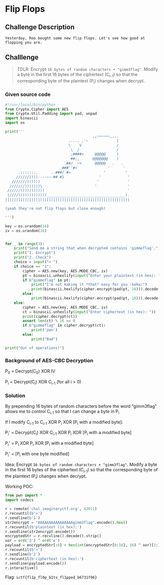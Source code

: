 # Flip Flops

## Challenge Description
`Yesterday, Roo bought some new flip flops. Let's see how good at flopping you are.`

## Challlenge
> TDLR: Encrypt `16 bytes of random characters + "gimm3flag"`. Modify a byte in the first 16 bytes of the ciphertext (C<sub>i-1</sub>) so that the corresponding byte of the plaintext (P<sub>i</sub>) changes when decrypt.

### Given source code
``` python
#!/usr/local/bin/python
from Crypto.Cipher import AES
from Crypto.Util.Padding import pad, unpad
import binascii
import os

print('''
                                        ,,~~~~~~,,..
                             ...., ,'~             |
                             \    V                /
                              \  /                 /
                              ;####>     @@@@@     )
                              ##;,      @@@@@@@    )
                           .##/  ~>      @@@@@   .   .
                          ###''#>              '      '
      .:::::::.      ..###/ #>               '         '
     //////))))----~~ ## #}                '            '
   ///////))))))                          '             '
  ///////)))))))\                        '              '
 //////)))))))))))                                      '
 |////)))))))))))))____________________________________).
|||||||||||||||||||||||||||||||||||||||||||||||||||||||||

(yeah they're not flip flops but close enough)

''')

key = os.urandom(16)
iv = os.urandom(16)


for _ in range(3):
    print("Send me a string that when decrypted contains 'gimmeflag'.")
    print("1. Encrypt")
    print("2. Check")
    choice = input("> ")
    if choice == "1":
        cipher = AES.new(key, AES.MODE_CBC, iv)
        pt = binascii.unhexlify(input("Enter your plaintext (in hex): "))
        if b"gimmeflag" in pt:
            print("I'm not making it *that* easy for you :kekw:")
            print(binascii.hexlify(cipher.encrypt(pad(pt, 16))).decode())
        else:
            print(binascii.hexlify(cipher.encrypt(pad(pt, 16))).decode())
    else:
        cipher = AES.new(key, AES.MODE_CBC, iv)
        ct = binascii.unhexlify(input("Enter ciphertext (in hex): "))
        print(cipher.decrypt(ct))
        assert len(ct) % 16 == 0
        if b"gimmeflag" in cipher.decrypt(ct):
            print('pwn')
        else:
            print("Bad")

print("Out of operations!")
```

### Background of AES-CBC Decryption
P<sub>0</sub> = Decrypt(C<sub>0</sub>) XOR IV

P<sub>i</sub> = Decrypt(C<sub>i</sub>) XOR C<sub>i-1</sub> (for all i > 0)

### Solution
By prepending 16 bytes of random characters before the word “gimm3flag” allows me to control C<sub>i-1</sub> so that I can change a byte in P<sub>i</sub>

If I modify C<sub>i-1</sub> to C<sub>i-1</sub> XOR P<sub>i</sub> XOR [P<sub>i</sub> with a modified byte]:

P<sub>i</sub>' = Decrypt(C<sub>i</sub>) XOR C<sub>i-1</sub> XOR P<sub>i</sub> XOR [P<sub>i</sub> with a modified byte] 

P<sub>i</sub>' = P<sub>i</sub> XOR P<sub>i</sub> XOR [P<sub>i</sub> with a modified byte]

P<sub>i</sub>' = [P<sub>i</sub> with one byte modified]

Idea: Encrypt `16 bytes of random characters + "gimm3flag"`. Modify a byte in the first 16 bytes of the ciphertext (C<sub>i-1</sub>) so that the corresponding byte of the plaintext (P<sub>i</sub>) changes when decrypt. 

Working POC:
``` python
from pwn import *
import codecs

r = remote('chal.imaginaryctf.org', 42011)
r.recvuntil(b'>')
r.sendline(b'1')
str2encrypt = "AAAAAAAAAAAAAAAAgimm3flag".encode().hex()
r.recvuntil(b'plaintext (in hex):')
r.sendline(str2encrypt.encode())
encryptedStr = r.recvline().decode().strip()
xor = ord('3') ^ ord('e')
payload = encryptedStr[:8] + hex(int(encryptedStr[8:10], 16) ^ xor)[2:]  + encryptedStr[10:]
r.recvuntil(b'>')
r.sendline(b'2')
r.recvuntil(b'ciphertext (in hex):')
r.sendline(payload.encode())
r.interactive()
```

Flag: `ictf{fl1p_fl0p_b1ts_fl1pped_b6731f96}`